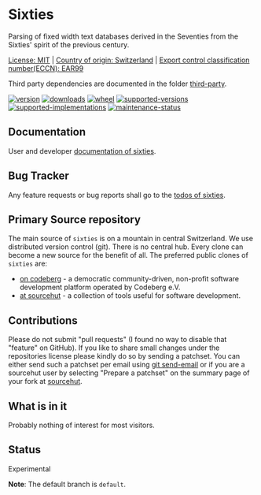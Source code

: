 # Sixties

Parsing of fixed width text databases derived in the Seventies from the Sixties' spirit of the previous century.

[License: MIT](https://git.sr.ht/~sthagen/sixties/tree/default/item/LICENSE) | 
[Country of origin: Switzerland](https://git.sr.ht/~sthagen/sixties/tree/default/item/COUNTRY-OF-ORIGIN) | 
[Export control classification number(ECCN): EAR99](https://git.sr.ht/~sthagen/sixties/tree/default/item/EXPORT-CONTROL-CLASSIFICATION-NUMBER)

Third party dependencies are documented in the folder [third-party](docs/third-party/README.md).

[![version](https://img.shields.io/pypi/v/sixties.svg?style=flat)](https://pypi.python.org/pypi/sixties/)
[![downloads](https://static.pepy.tech/badge/sixties/month)](https://pepy.tech/project/sixties)
[![wheel](https://img.shields.io/pypi/wheel/sixties.svg?style=flat)](https://pypi.python.org/pypi/sixties/)
[![supported-versions](https://img.shields.io/pypi/pyversions/sixties.svg?style=flat)](https://pypi.python.org/pypi/sixties/)
[![supported-implementations](https://img.shields.io/pypi/implementation/sixties.svg?style=flat)](https://pypi.python.org/pypi/sixties/)
[![maintenance-status](https://img.shields.io/github/commit-activity/y/sthagen/sixties.svg?style=flat)](https://git.sr.ht/~sthagen/sixties/log)

## Documentation

User and developer [documentation of sixties](https://codes.dilettant.life/docs/sixties).

## Bug Tracker

Any feature requests or bug reports shall go to the [todos of sixties](https://todo.sr.ht/~sthagen/sixties).

## Primary Source repository

The main source of `sixties` is on a mountain in central Switzerland.
We use distributed version control (git).
There is no central hub.
Every clone can become a new source for the benefit of all.
The preferred public clones of `sixties` are:

* [on codeberg](https://codeberg.org/sthagen/sixties) - a democratic community-driven, non-profit software development platform operated by Codeberg e.V.
* [at sourcehut](https://git.sr.ht/~sthagen/sixties) - a collection of tools useful for software development.

## Contributions

Please do not submit "pull requests" (I found no way to disable that "feature" on GitHub).
If you like to share small changes under the repositories license please kindly do so by sending a patchset.
You can either send such a patchset per email using [git send-email](https://git-send-email.io) or 
if you are a sourcehut user by selecting "Prepare a patchset" on the summary page of your fork at [sourcehut](https://git.sr.ht/).

## What is in it

Probably nothing of interest for most visitors.

## Status

Experimental

**Note**: The default branch is `default`.
